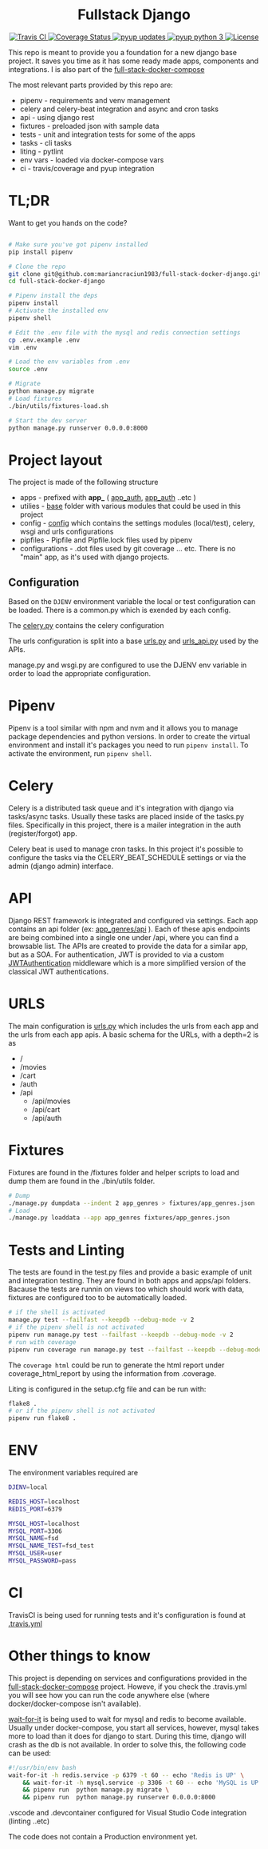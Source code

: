 <h1 align="center">Fullstack Django</h1>

<div align="center">
  <a href="https://travis-ci.org/mariancraciun1983/full-stack-docker-django">
    <img src="https://secure.travis-ci.org/mariancraciun1983/full-stack-docker-django.svg?branch=master" alt="Travis CI" />
  </a>
  <a href="https://coveralls.io/r/mariancraciun1983/full-stack-docker-django">
    <img src="https://img.shields.io/coveralls/mariancraciun1983/full-stack-docker-django?branch=master&style=flat" alt="Coverage Status" />
  </a>
  <a href="https://pyup.io/account/repos/github/mariancraciun1983/full-stack-docker-django/">
    <img src="https://pyup.io/repos/github/mariancraciun1983/full-stack-docker-django/shield.svg" alt="pyup updates" />
  </a>
  <a href="https://pyup.io/account/repos/github/mariancraciun1983/full-stack-docker-django/">
    <img src="https://pyup.io/repos/github/mariancraciun1983/full-stack-docker-django/python-3-shield.svg" alt="pyup python 3" />
  </a>

  <a href="https://opensource.org/licenses/MIT">
    <img src="https://img.shields.io/badge/License-MIT-blue.svg" alt="License" />
  </a>
</div>

This repo is meant to provide you a foundation for a new django base project. It saves you time as it has some ready made apps, components and integrations.
I is also part of the [full-stack-docker-compose](https://github.com/mariancraciun1983/full-stack-docker-compose)

The most relevant parts provided by this repo are:
 - pipenv - requirements and venv management
 - celery and celery-beat integration and async and cron tasks
 - api - using django rest
 - fixtures - preloaded json with sample data
 - tests - unit and integration tests for some of the apps
 - tasks - cli tasks
 - liting - pytlint
 - env vars - loaded via docker-compose vars
 - ci - travis/coverage and pyup integration


# TL;DR
Want to get you hands on the code?
```bash

# Make sure you've got pipenv installed
pip install pipenv

# Clone the repo
git clone git@github.com:mariancraciun1983/full-stack-docker-django.git
cd full-stack-docker-django

# Pipenv install the deps
pipenv install
# Activate the installed env
pipenv shell

# Edit the .env file with the mysql and redis connection settings
cp .env.example .env
vim .env

# Load the env variables from .env
source .env

# Migrate
python manage.py migrate
# Load fixtures
./bin/utils/fixtures-load.sh

# Start the dev server
python manage.py runserver 0.0.0.0:8000


```

# Project layout
The project is made of the following structure 
 - apps - prefixed with **app\_** ( [app_auth](./app_auth), [app_auth](./app_auth) ..etc ) 
 - utilies - [base](./base) folder with various modules that could be used in this project
 - config - [config](./config) which contains the settings modules (local/test), celery, wsgi and urls configurations
 - pipfiles - Pipfile and Pipfile.lock files used by pipenv
 - configurations - .dot files used by git coverage ... etc.
There is no "main" app, as it's used with django projects.

## Configuration

Based on the ```DJENV``` environment variable the local or test configuration can be loaded. There is a common.py which is exended by each config.

The [celery.py](./config/celery.py) contains the celery configuration

The urls configuration is split into a base [urls.py](./config/urls.py) and [urls_api.py](./config/urls_api.py) used by the APIs.

manage.py and wsgi.py are configured to use the DJENV env variable in order to load the appropriate configuration.


# Pipenv
Pipenv is a tool similar with npm and nvm and it allows you to manage package dependencies and python versions. In order to create the virtual environment and install it's packages you need to run ```pipenv install```. To activate the environment, run ```pipenv shell```.

# Celery
Celery is a distributed task queue and it's integration with django via tasks/async tasks. Usually these tasks are placed inside of the tasks.py files. Specifically in this project, there is a mailer integration in the auth (register/forgot) app.

Celery beat is used to manage cron tasks. In this project it's possible to configure the tasks via the CELERY_BEAT_SCHEDULE settings or via the admin (django admin) interface.

# API
Django REST framework is integrated and configured via settings. Each app contains an api folder (ex: [app_genres/api](./app_genres/api) ). Each of these apis endpoints are being combined into a single one under /api, where you can find a browsable list.
The APIs are created to provide the data for a similar app, but as a SOA. 
For authentication, JWT is provided to via a custom [JWTAuthentication](./base/api/token.py) middleware which is a more simplified version of the classical JWT authentications.


# URLS
The main configuration is [urls.py](./config/urls.py) which includes the urls from each app and the urls from each app apis. A basic schema for the URLs, with a depth=2 is as
- /
- /movies
- /cart
- /auth
- /api
  - /api/movies
  - /api/cart
  - /api/auth


# Fixtures
Fixtures are found in the /fixtures folder and helper scripts to load and dump them are found in the ./bin/utils folder.

```bash
# Dump
./manage.py dumpdata --indent 2 app_genres > fixtures/app_genres.json
# Load
./manage.py loaddata --app app_genres fixtures/app_genres.json

```

# Tests and Linting
The tests are found in the test.py files and provide a basic example of unit and integration testing.
They are found in both apps and apps/api folders.
Bacause the tests are runnin on views too which should work with data, fixtures are configured too to be automatically loaded.

```bash
# if the shell is activated
manage.py test --failfast --keepdb --debug-mode -v 2
# if the pipenv shell is not activated
pipenv run manage.py test --failfast --keepdb --debug-mode -v 2
# run with coverage
pipenv run coverage run manage.py test --failfast --keepdb --debug-mode -v 2
```
The ```coverage html``` could be run to generate the html report under coverage_html_report by using the information from .coverage.

Liting is configured in the setup.cfg file and can be run with:

```bash
flake8 .
# or if the pipenv shell is not activated
pipenv run flake8 .
```

# ENV
The environment variables required are

```bash
DJENV=local

REDIS_HOST=localhost
REDIS_PORT=6379

MYSQL_HOST=localhost
MYSQL_PORT=3306
MYSQL_NAME=fsd
MYSQL_NAME_TEST=fsd_test
MYSQL_USER=user
MYSQL_PASSWORD=pass
```


# CI
TravisCI is being used for running tests and it's configuration is found at [.travis.yml](./.travis.yml)

# Other things to know

This project is depending on services and configurations provided in the [full-stack-docker-compose](https://github.com/mariancraciun1983/full-stack-docker-compose) project. Howeve, if you check the .travis.yml you will see how you can run the code anywhere else (where docker/docker-compose isn't available).

[wait-for-it](https://github.com/vishnubob/wait-for-it) is being used to wait for mysql and redis to become available. Usually under docker-compose, you start all services, however, mysql takes more to load than it does for django to start. During this time, django will crash as the db is not available.
In order to solve this, the following code can be used:

```bash
#!/usr/bin/env bash
wait-for-it -h redis.service -p 6379 -t 60 -- echo 'Redis is UP' \
    && wait-for-it -h mysql.service -p 3306 -t 60 -- echo 'MySQL is UP' \
    && pipenv run  python manage.py migrate \
    && pipenv run  python manage.py runserver 0.0.0.0:8000

```

.vscode and .devcontainer configured for Visual Studio Code integration (linting ..etc)

The code does not contain a Production environment yet.